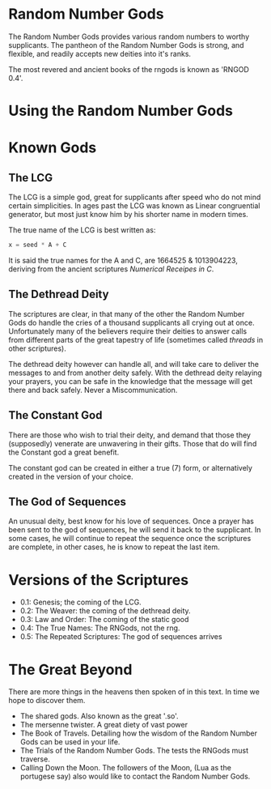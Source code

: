 Random Number Gods
==================

The Random Number Gods provides various random numbers to worthy supplicants.
The pantheon of the Random Number Gods is strong, and flexible, and readily
accepts new deities into it's ranks.

The most revered and ancient books of the rngods is known as 'RNGOD 0.4'.

Using the Random Number Gods
============================

Known Gods
==========

The LCG
-------

The LCG is a simple god, great for supplicants after speed who do not mind
certain simplicities.  In ages past the LCG was known as Linear congruential
generator, but most just know him by his shorter name in modern times.

The true name of the LCG is best written as:
```c
x = seed * A + C
```

It is said the true names for the A and C, are 1664525 & 1013904223, deriving
from the ancient scriptures _Numerical Receipes in C_.

The Dethread Deity
------------------

The scriptures are clear, in that many of the other the Random Number Gods do
handle the cries of a thousand supplicants all crying out at once.
Unfortunately many of the believers require their deities to answer calls from
different parts of the great tapestry of life (sometimes called _threads_ in
other scriptures).

The dethread deity however can handle all, and will take care to deliver the
messages to and from another deity safely.  With the dethread deity relaying
your prayers, you can be safe in the knowledge that the message will get there
and back safely.  Never a Miscommunication.

The Constant God
----------------

There are those who wish to trial their deity, and demand that those they
(supposedly) venerate are unwavering in their gifts.  Those that do will find
the Constant god a great benefit.

The constant god can be created in either a true (7) form, or alternatively
created in the version of your choice.

The God of Sequences
--------------------

An unusual deity, best know for his love of sequences.  Once a prayer has been
sent to the god of sequences, he will send it back to the supplicant.  In some
cases, he will continue to repeat the sequence once the scriptures are
complete, in other cases, he is know to repeat the last item.

Versions of the Scriptures
==========================

 - 0.1: Genesis; the coming of the LCG.
 - 0.2: The Weaver: the coming of the dethread deity.
 - 0.3: Law and Order: The coming of the static good
 - 0.4: The True Names: The RNGods, not the rng.
 - 0.5: The Repeated Scriptures: The god of sequences arrives

The Great Beyond
================

There are more things in the heavens then spoken of in this text.  In time we
hope to discover them. 
 
 - The shared gods.  Also known as the great '.so'.
 - The mersenne twister.  A great diety of vast power
 - The Book of Travels.  Detailing how the wisdom of the Random Number Gods
 can be used in your life.
 - The Trials of the Random Number Gods.  The tests the RNGods must traverse.
 - Calling Down the Moon.  The followers of the Moon, (Lua as the portugese
		 say) also would like to contact the Random Number Gods.

